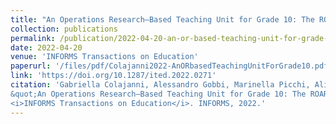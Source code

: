 ```yaml
---
title: "An Operations Research–Based Teaching Unit for Grade 10: The ROAR Experience, Part I"
collection: publications
permalink: /publication/2022-04-20-an-or-based-teaching-unit-for-grade-10
date: 2022-04-20
venue: 'INFORMS Transactions on Education'
paperurl: '/files/pdf/Colajanni2022-AnORbasedTeachingUnitForGrade10.pdf'
link: 'https://doi.org/10.1287/ited.2022.0271'
citation: 'Gabriella Colajanni, Alessandro Gobbi, Marinella Picchi, Alice Raffaele, and Eugenia Taranto.
&quot;An Operations Research–Based Teaching Unit for Grade 10: The ROAR Experience, Part I.&quot;
<i>INFORMS Transactions on Education</i>. INFORMS, 2022.'
---
```


